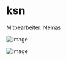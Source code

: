 # ksn

Mitbearbeiter: Nemas

![image](https://github.com/mqnky/ksn/assets/95501683/66615fff-a626-42bd-be10-475863f6bcd6)


![image](https://github.com/mqnky/ksn/assets/95501683/9c28026c-96cc-4e9f-a608-acf6b176740d)


